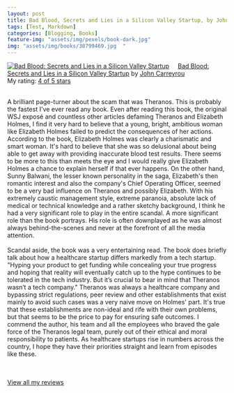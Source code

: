 ```yaml
---
layout: post
title: Bad Blood, Secrets and Lies in a Silicon Valley Startup, by John Carreyrou             
tags: [Test, Markdown]
categories: [Blogging, Books] 
feature-img: "assets/img/pexels/book-dark.jpg"             
img: "assets/img/books/38799469.jpg  "
---
```

             
<a href= "https://www.goodreads.com/book/show/38799469-bad-blood" style= "float: left; padding-right: 20px"><img border="0" alt= "Bad Blood: Secrets and Lies in a Silicon Valley Startup" src= "https://images.gr-assets.com/books/1522685770m/38799469.jpg" /></a><a href="https://www.goodreads.com/book/show/38799469-bad-blood">Bad Blood: Secrets and Lies in a Silicon Valley Startup</a> by <a href="https://www.goodreads.com/author/show/17575761.John_Carreyrou">John Carreyrou</a><br/> My rating: <a href="https://www.goodreads.com/review/show/2436734137"> 4 of 5 stars</a><br /><br />


A brilliant page-turner about the scam that was Theranos. This is probably the fastest I've ever read any book. Even after reading this book, the original WSJ exposé and countless other articles defaming Theranos and Elizabeth Holmes, I find it very hard to believe that a young, bright, ambitious woman like Elizabeth Holmes failed to predict the consequences of her actions. According to the book, Elizabeth Holmes was clearly a charismatic and smart woman. It's hard to believe that she was so delusional about being able to get away with providing inaccurate blood test results. There seems to be more to this than meets the eye and I would really give Elizabeth Holmes a chance to explain herself if that ever happens. On the other hand, Sunny Balwani, the lesser known personality in the saga, Elizabeth's then romantic interest and also the company's Chief Operating Officer, seemed to be a very bad influence on Theranos and possibly Elizabeth. With his extremely caustic management style, extreme paranoia, absolute lack of medical or technical knowledge and a rather sketchy background, I think he had a very significant role to play in the entire scandal. A more significant role than the book portrays. His role is often downplayed as he was almost always behind-the-scenes and never at the forefront of all the media attention. <br /><br />Scandal aside, the book was a very entertaining read. The book does briefly talk about how a healthcare startup differs markedly from a tech startup. "Hyping your product to get funding while concealing your true progress and hoping that reality will eventually catch up to the hype continues to be tolerated in the tech industry. But it’s crucial to bear in mind that Theranos wasn’t a tech company." Theranos was always a healthcare company and bypassing strict regulations, peer review and other establishments that exist mainly to avoid such cases was a very naive move on Holmes' part. It's true that these establishments are non-ideal and rife with their own problems, but that seems to be the price to pay for ensuring safe outcomes. I commend the author, his team and all the employees who braved the gale force of the Theranos legal team, purely out of their ethical and moral responsibility to patients. As healthcare startups rise in numbers across the country, I hope they have their priorities straight and learn from episodes like these.

<br/><br/><a href="https://www.goodreads.com/review/list/16616412-nandita-damaraju">View all my reviews</a>